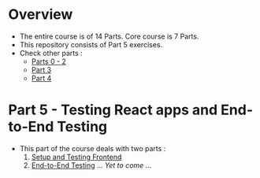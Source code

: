 # Overview
- The entire course is of 14 Parts. Core course is 7 Parts.
- This repository consists of Part 5 exercises.
- Check other parts :
  - [Parts 0 - 2](https://github.com/prak112/fullstack-open-core)
  - [Part 3](https://github.com/prak112/FullStackOpen-core-part3)
  - [Part 4](https://github.com/prak112/FullStackOpen-core-part4)
  

# Part 5 - Testing React apps and End-to-End Testing 
- This part of the course deals with two parts :
    1. [Setup and Testing Frontend](/bloglist-frontend/)
    2. [End-to-End Testing](/) ... _Yet to come_ ...
